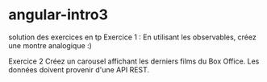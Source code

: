 # angular-intro3
solution des exercices en tp
Exercice 1 :
En utilisant les observables, créez une montre analogique :)

Exercice 2
Créez un carousel affichant les derniers films du Box Office. Les données doivent provenir d'une API REST.
